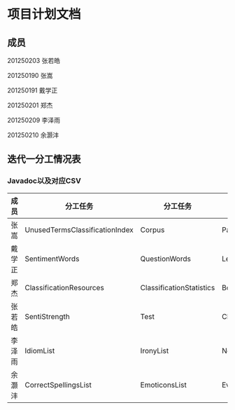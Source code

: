 # 项目计划文档

## 成员

201250203 张若皓

201250190 张嵩

201250191 戴学正

201250201 郑杰

201250209 李泽雨

201250210 余灏沣

## 迭代一分工情况表

### Javadoc以及对应CSV

| 成员      | 分工任务                       | 分工任务                 | 分工任务              | 分工任务           |
| --------- | ------------------------------ | ------------------------ | --------------------- | ------------------ |
| 张嵩      | UnusedTermsClassificationIndex | Corpus                   | Paragraph             |                    |
| 戴学正 | SentimentWords                 | QuestionWords            | Lemmatiser            |                    |
| 郑杰 | ClassificationResources        | ClassificationStatistics | BoosterWordsList      |                    |
| 张若皓 | SentiStrength                  | Test                     | ClassificationOptions | TextParsingOptions |
| 李泽雨 | IdiomList                      | IronyList                | NegatingWordList      | Term               |
| 余灏沣 | CorrectSpellingsList           | EmoticonsList            | EvaluativeTerms       | Sentence           |

